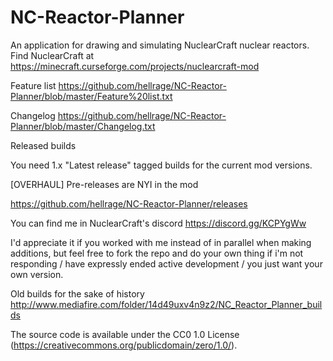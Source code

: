 # NC-Reactor-Planner
An application for drawing and simulating NuclearCraft nuclear reactors. Find NuclearCraft at https://minecraft.curseforge.com/projects/nuclearcraft-mod

Feature list https://github.com/hellrage/NC-Reactor-Planner/blob/master/Feature%20list.txt

Changelog https://github.com/hellrage/NC-Reactor-Planner/blob/master/Changelog.txt

Released builds

You need 1.x "Latest release" tagged builds for the current mod versions.

[OVERHAUL] Pre-releases are NYI in the mod

https://github.com/hellrage/NC-Reactor-Planner/releases

You can find me in NuclearCraft's discord https://discord.gg/KCPYgWw

I'd appreciate it if you worked with me instead of in parallel when making additions, but feel free to fork the repo and do your own thing if i'm not responding / have expressly ended active development / you just want your own version.

Old builds for the sake of history http://www.mediafire.com/folder/14d49uxv4n9z2/NC_Reactor_Planner_builds

The source code is available under the CC0 1.0 License (https://creativecommons.org/publicdomain/zero/1.0/).
